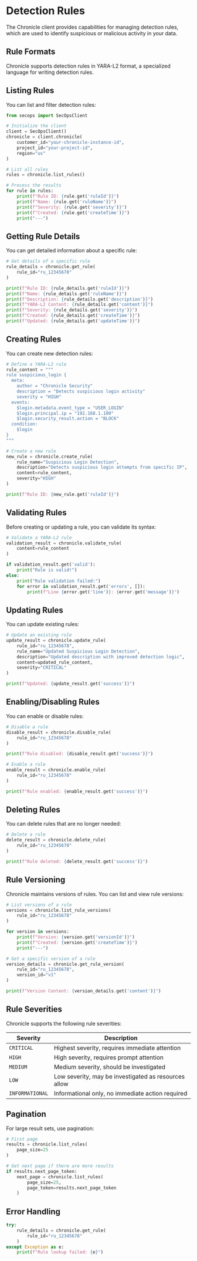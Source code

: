 # Detection Rules

The Chronicle client provides capabilities for managing detection rules, which are used to identify suspicious or malicious activity in your data.

## Rule Formats

Chronicle supports detection rules in YARA-L2 format, a specialized language for writing detection rules.

## Listing Rules

You can list and filter detection rules:

```python
from secops import SecOpsClient

# Initialize the client
client = SecOpsClient()
chronicle = client.chronicle(
    customer_id="your-chronicle-instance-id",
    project_id="your-project-id",
    region="us"
)

# List all rules
rules = chronicle.list_rules()

# Process the results
for rule in rules:
    print(f"Rule ID: {rule.get('ruleId')}")
    print(f"Name: {rule.get('ruleName')}")
    print(f"Severity: {rule.get('severity')}")
    print(f"Created: {rule.get('createTime')}")
    print("---")
```

## Getting Rule Details

You can get detailed information about a specific rule:

```python
# Get details of a specific rule
rule_details = chronicle.get_rule(
    rule_id="ru_12345678"
)

print(f"Rule ID: {rule_details.get('ruleId')}")
print(f"Name: {rule_details.get('ruleName')}")
print(f"Description: {rule_details.get('description')}")
print(f"YARA-L2 Content: {rule_details.get('content')}")
print(f"Severity: {rule_details.get('severity')}")
print(f"Created: {rule_details.get('createTime')}")
print(f"Updated: {rule_details.get('updateTime')}")
```

## Creating Rules

You can create new detection rules:

```python
# Define a YARA-L2 rule
rule_content = """
rule suspicious_login {
  meta:
    author = "Chronicle Security"
    description = "Detects suspicious login activity"
    severity = "HIGH"
  events:
    $login.metadata.event_type = "USER_LOGIN"
    $login.principal.ip = "192.168.1.100"
    $login.security_result.action = "BLOCK"
  condition:
    $login
}
"""

# Create a new rule
new_rule = chronicle.create_rule(
    rule_name="Suspicious Login Detection",
    description="Detects suspicious login attempts from specific IP",
    content=rule_content,
    severity="HIGH"
)

print(f"Rule ID: {new_rule.get('ruleId')}")
```

## Validating Rules

Before creating or updating a rule, you can validate its syntax:

```python
# Validate a YARA-L2 rule
validation_result = chronicle.validate_rule(
    content=rule_content
)

if validation_result.get('valid'):
    print("Rule is valid!")
else:
    print("Rule validation failed:")
    for error in validation_result.get('errors', []):
        print(f"Line {error.get('line')}: {error.get('message')}")
```

## Updating Rules

You can update existing rules:

```python
# Update an existing rule
update_result = chronicle.update_rule(
    rule_id="ru_12345678",
    rule_name="Updated Suspicious Login Detection",
    description="Updated description with improved detection logic",
    content=updated_rule_content,
    severity="CRITICAL"
)

print(f"Updated: {update_result.get('success')}")
```

## Enabling/Disabling Rules

You can enable or disable rules:

```python
# Disable a rule
disable_result = chronicle.disable_rule(
    rule_id="ru_12345678"
)

print(f"Rule disabled: {disable_result.get('success')}")

# Enable a rule
enable_result = chronicle.enable_rule(
    rule_id="ru_12345678"
)

print(f"Rule enabled: {enable_result.get('success')}")
```

## Deleting Rules

You can delete rules that are no longer needed:

```python
# Delete a rule
delete_result = chronicle.delete_rule(
    rule_id="ru_12345678"
)

print(f"Rule deleted: {delete_result.get('success')}")
```

## Rule Versioning

Chronicle maintains versions of rules. You can list and view rule versions:

```python
# List versions of a rule
versions = chronicle.list_rule_versions(
    rule_id="ru_12345678"
)

for version in versions:
    print(f"Version: {version.get('versionId')}")
    print(f"Created: {version.get('createTime')}")
    print("---")

# Get a specific version of a rule
version_details = chronicle.get_rule_version(
    rule_id="ru_12345678",
    version_id="v1"
)

print(f"Version Content: {version_details.get('content')}")
```

## Rule Severities

Chronicle supports the following rule severities:

| Severity | Description |
|----------|-------------|
| `CRITICAL` | Highest severity, requires immediate attention |
| `HIGH` | High severity, requires prompt attention |
| `MEDIUM` | Medium severity, should be investigated |
| `LOW` | Low severity, may be investigated as resources allow |
| `INFORMATIONAL` | Informational only, no immediate action required |

## Pagination

For large result sets, use pagination:

```python
# First page
results = chronicle.list_rules(
    page_size=25
)

# Get next page if there are more results
if results.next_page_token:
    next_page = chronicle.list_rules(
        page_size=25,
        page_token=results.next_page_token
    )
```

## Error Handling

```python
try:
    rule_details = chronicle.get_rule(
        rule_id="ru_12345678"
    )
except Exception as e:
    print(f"Rule lookup failed: {e}")
```
